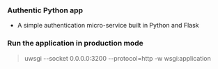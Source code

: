 ### Authentic Python app

- A simple authentication micro-service built in Python and Flask

### Run the application in production mode

> uwsgi --socket 0.0.0.0:3200 --protocol=http -w wsgi:application